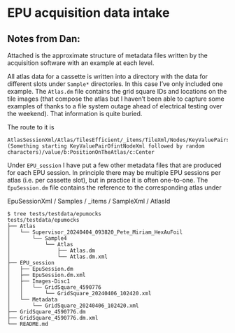 # EPU acquisition data intake

## Notes from Dan:

Attached is the approximate structure of metadata files written by the acquisition software with an example at each level.

All atlas data for a cassette is written into a directory with the data for different slots under `Sample*` directories.
In this case I’ve only included one example. The `Atlas.dm` file contains the grid square IDs and locations on the tile
images (that compose the atlas but I haven’t been able to capture some examples of thanks to a file system outage ahead
of electrical testing over the weekend). That information is quite buried.

The route to it is

```
AtlasSessionXml/Atlas/TilesEfficient/_items/TileXml/Nodes/KeyValuePairs/
(Something starting KeyValuePairOfintNodeXml followed by random characters)/value/b:PositionOnTheAtlas/c:Center
```

Under `EPU_session` I have put a few other metadata files that are produced for each EPU session.
In principle there may be multiple EPU sessions per atlas (i.e. per cassette slot),
but in practice it is often one-to-one.
The `EpuSession.dm` file contains the reference to the corresponding atlas under

EpuSessionXml / Samples / _items / SampleXml / AtlasId


```
$ tree tests/testdata/epumocks
tests/testdata/epumocks
├── Atlas
│   └── Supervisor_20240404_093820_Pete_Miriam_HexAuFoil
│       └── Sample4
│           └── Atlas
│               ├── Atlas.dm
│               └── Atlas.dm.xml
├── EPU_session
│   ├── EpuSession.dm
│   ├── EpuSession.dm.xml
│   ├── Images-Disc1
│   │   └── GridSquare_4590776
│   │       └── GridSquare_20240406_102420.xml
│   └── Metadata
│       └── GridSquare_20240406_102420.xml
├── GridSquare_4590776.dm
├── GridSquare_4590776.dm.xml
└── README.md
```
